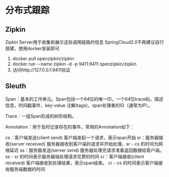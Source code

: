 # 分布式跟踪

## Zipkin
Zipkin Server用于收集和展示这些调用链路的信息
SpringCloud2.0不再建议自行搭建，使用docker安装即可
1. docker pull openzipkin/zipkin
2. docker run --name zipkin -d -p 9411:9411 openzipkin/zipkin
3. 访问http://127.0.0.1:9411验证   


## Sleuth
Span：基本的工作单元。Span包括一个64位的唯一ID，一个64位trace码，描述信息，时间戳事件，key-value 注解(tags)，span处理者的ID（通常为IP）。

Trace：一组Span形成的树形结构。

Annotation：用于及时记录存在的事件。常用的Annotation如下：

cs：客户端发送(client send) 客户端发起一个请求，表示span开始
sr：服务器接收(server received) 服务器接收到客户端的请求并开始处理，sr - cs 的时间为网络延迟
ss：服务器发送(server send) 服务器处理完请求准备返回数据给客户端。ss - sr 的时间表示服务器端处理请求花费的时间
cr：客户端接收(client received) 客户端接收到处理结果，表示span结束。 cr - cs 的时间表示客户端接收服务端数据的时间



